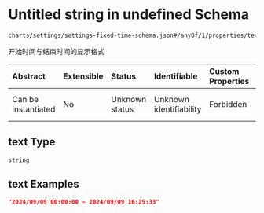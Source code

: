# Untitled string in undefined Schema

```txt
charts/settings/settings-fixed-time-schema.json#/anyOf/1/properties/text
```

开始时间与结束时间的显示格式

| Abstract            | Extensible | Status         | Identifiable            | Custom Properties | Additional Properties | Access Restrictions | Defined In                                                                                                         |
| :------------------ | :--------- | :------------- | :---------------------- | :---------------- | :-------------------- | :------------------ | :----------------------------------------------------------------------------------------------------------------- |
| Can be instantiated | No         | Unknown status | Unknown identifiability | Forbidden         | Allowed               | none                | [settings-fixed-time-schema.json\*](../out/charts/settings/settings-fixed-time-schema.json "open original schema") |

## text Type

`string`

## text Examples

```json
"2024/09/09 00:00:00 ~ 2024/09/09 16:25:33"
```
